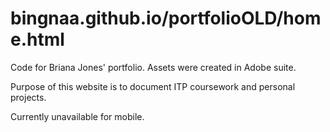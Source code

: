 # bingnaa.github.io/portfolioOLD/home.html

Code for Briana Jones' portfolio. Assets were created in Adobe suite.

Purpose of this website is to document ITP coursework and personal projects.

Currently unavailable for mobile.
